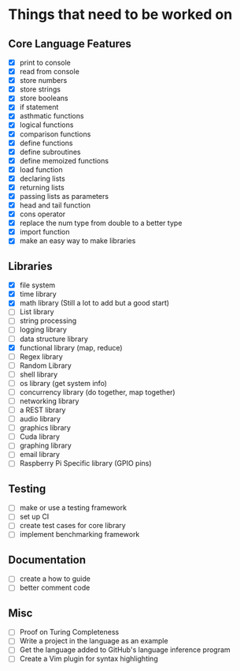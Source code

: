 # Things that need to be worked on

## Core Language Features
- [x] print to console
- [x] read from console
- [x] store numbers
- [x] store strings
- [x] store booleans
- [x] if statement
- [x] asthmatic functions
- [x] logical functions
- [x] comparison functions
- [x] define functions
- [x] define subroutines
- [x] define memoized functions
- [x] load function
- [x] declaring lists
- [x] returning lists
- [x] passing lists as parameters
- [x] head and tail function
- [x] cons operator
- [x] replace the num type from double to a better type
- [x] import function
- [x] make an easy way to make libraries

## Libraries
- [x] file system
- [x] time library
- [x] math library (Still a lot to add but a good start)
- [ ] List library
- [ ] string processing
- [ ] logging library
- [ ] data structure library
- [x] functional library (map, reduce)
- [ ] Regex library
- [ ] Random Library
- [ ] shell library
- [ ] os library (get system info)
- [ ] concurrency library (do together, map together)
- [ ] networking library 
- [ ] a REST library
- [ ] audio library
- [ ] graphics library
- [ ] Cuda library
- [ ] graphing library
- [ ] email library
- [ ] Raspberry Pi Specific library (GPIO pins)

## Testing
- [ ] make or use a testing framework
- [ ] set up CI
- [ ] create test cases for core library
- [ ] implement benchmarking framework

## Documentation
- [ ] create a how to guide
- [ ] better comment code

## Misc
- [ ] Proof on Turing Completeness
- [ ] Write a project in the language as an example
- [ ] Get the language added to GitHub's language inference program
- [ ] Create a Vim plugin for syntax highlighting